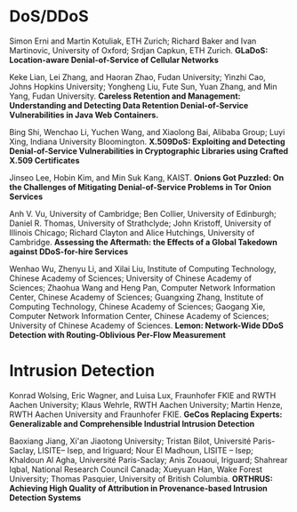 
# DoS/DDoS

Simon Erni and Martin Kotuliak, ETH Zurich; Richard Baker and Ivan Martinovic, University of Oxford; Srdjan Capkun, ETH Zurich.
**GLaDoS: Location-aware Denial-of-Service of Cellular Networks**


Keke Lian, Lei Zhang, and Haoran Zhao, Fudan University; Yinzhi Cao, Johns Hopkins University; Yongheng Liu, Fute Sun, Yuan Zhang, and Min Yang, Fudan University. 
**Careless Retention and Management: Understanding and Detecting Data Retention Denial-of-Service Vulnerabilities in Java Web Containers.**

Bing Shi, Wenchao Li, Yuchen Wang, and Xiaolong Bai, Alibaba Group; Luyi Xing, Indiana University Bloomington.
**X.509DoS: Exploiting and Detecting Denial-of-Service Vulnerabilities in Cryptographic Libraries using Crafted X.509 Certificates**


Jinseo Lee, Hobin Kim, and Min Suk Kang, KAIST.
**Onions Got Puzzled: On the Challenges of Mitigating Denial-of-Service Problems in Tor Onion Services**


Anh V. Vu, University of Cambridge; Ben Collier, University of Edinburgh; Daniel R. Thomas, University of Strathclyde; John Kristoff, University of Illinois Chicago; Richard Clayton and Alice Hutchings, University of Cambridge. 
**Assessing the Aftermath: the Effects of a Global Takedown against DDoS-for-hire Services**


Wenhao Wu, Zhenyu Li, and Xilai Liu, Institute of Computing Technology, Chinese Academy of Sciences; University of Chinese Academy of Sciences; Zhaohua Wang and Heng Pan, Computer Network Information Center, Chinese Academy of Sciences; Guangxing Zhang, Institute of Computing Technology, Chinese Academy of Sciences; Gaogang Xie, Computer Network Information Center, Chinese Academy of Sciences; University of Chinese Academy of Sciences.
**Lemon: Network-Wide DDoS Detection with Routing-Oblivious Per-Flow Measurement**

# Intrusion Detection
Konrad Wolsing, Eric Wagner, and Luisa Lux, Fraunhofer FKIE and RWTH Aachen University; Klaus Wehrle, RWTH Aachen University; Martin Henze, RWTH Aachen University and Fraunhofer FKIE.
**GeCos Replacing Experts: Generalizable and Comprehensible Industrial Intrusion Detection**

Baoxiang Jiang, Xi'an Jiaotong University; Tristan Bilot, Université Paris-Saclay, LISITE– Isep, and Iriguard; Nour El Madhoun, LISITE – Isep; Khaldoun Al Agha, Université Paris-Saclay; Anis Zouaoui, Iriguard; Shahrear Iqbal, National Research Council Canada; Xueyuan Han, Wake Forest University; Thomas Pasquier, University of British Columbia.
**ORTHRUS: Achieving High Quality of Attribution in Provenance-based Intrusion Detection Systems**

